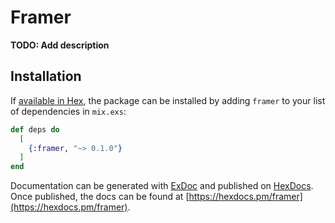 # Framer

**TODO: Add description**

## Installation

If [available in Hex](https://hex.pm/docs/publish), the package can be installed
by adding `framer` to your list of dependencies in `mix.exs`:

```elixir
def deps do
  [
    {:framer, "~> 0.1.0"}
  ]
end
```

Documentation can be generated with [ExDoc](https://github.com/elixir-lang/ex_doc)
and published on [HexDocs](https://hexdocs.pm). Once published, the docs can
be found at [https://hexdocs.pm/framer](https://hexdocs.pm/framer).

